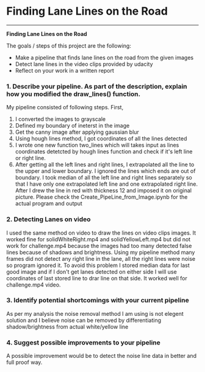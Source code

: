 # **Finding Lane Lines on the Road** 



---

**Finding Lane Lines on the Road**

The goals / steps of this project are the following:
* Make a pipeline that finds lane lines on the road from the given images
* Detect lane lines in the video clips provided by udacity
* Reflect on your work in a written report


### 1. Describe your pipeline. As part of the description, explain how you modified the draw_lines() function.

My pipeline consisted of following steps. First, 
1. I converted the images to grayscale
2. Defined my boundary of ineterst in the image
3. Get the canny image after applying gaussian blur
4. Using hough lines method, I got coordinates of all the lines detected
5. I wrote one new function two_lines which will takes input as lines coordinates detetcted by hough lines function and check if it's left line or right line.
6. After getting all the left lines and right lines, I extrapolated all the line to the upper and lower boundary. I ignored the lines which ends are out of boundary. I took median of all the left line and right lines separately so that I have only one extrapolated left line and one extrapolated right line. After I drew the line in red with thickness 12 and imposed it on original picture.
Please check the Create_PipeLine_from_Image.ipynb for the actual program and output

### 2. Detecting Lanes on video
I used the same method on video to draw the lines on video clips images. It worked fine for solidWhiteRight.mp4 and solidYellowLeft.mp4 but did not work for challenge.mp4 because the images had too many detected false lines because of shadows and brightness. 
Using my pipeline method many frames did not detect any right line in the lane, all the right lines were noise so program ignored it. 
To avoid this problem I stored median data for last good image and if I don't get lanes detected on either side I will use coordinates of last stored line to drar line on that side. It worked well for challenge.mp4 video. 


### 3. Identify potential shortcomings with your current pipeline


As per my analysis the noise removal method I am using is not elegent solution and I believe noise can be removed by differentiating shadow/brightness from actual white/yellow line

### 4. Suggest possible improvements to your pipeline

A possible improvement would be to detect the noise line data in better and full proof way.
